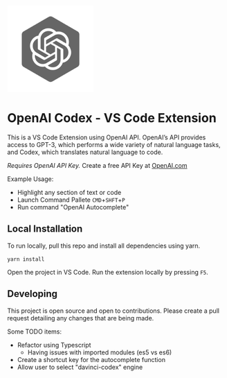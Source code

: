 <img src="openai.svg" alt="drawing" width="200"/>

# OpenAI Codex - VS Code Extension

This is a VS Code Extension using OpenAI API. OpenAI’s API provides access to GPT-3, which performs a wide variety of natural language tasks, and Codex, which translates natural language to code.

_Requires OpenAI API Key._ Create a free API Key at [OpenAI.com](https://openai.com/)

Example Usage:

- Highlight any section of text or code
- Launch Command Pallete `CMD`+`SHFT`+`P`
- Run command "OpenAI Autocomplete"

## Local Installation

To run locally, pull this repo and install all dependencies using yarn.

```
yarn install
```

Open the project in VS Code. Run the extension locally by pressing `F5`.

## Developing

This project is open source and open to contributions. Please create a pull request detailing any changes that are being made.

Some TODO items:

- Refactor using Typescript
  - Having issues with imported modules (es5 vs es6)
- Create a shortcut key for the autocomplete function
- Allow user to select "davinci-codex" engine
